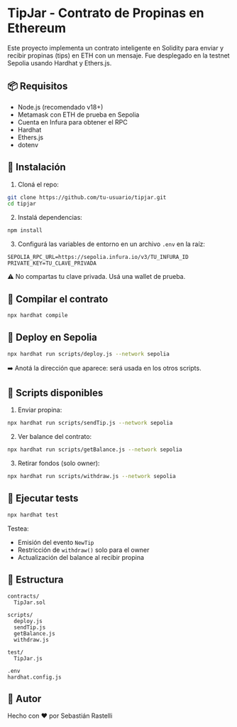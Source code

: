 # TipJar - Contrato de Propinas en Ethereum

Este proyecto implementa un contrato inteligente en Solidity para enviar y recibir propinas (tips) en ETH con un mensaje. Fue desplegado en la testnet Sepolia usando Hardhat y Ethers.js.

## 📦 Requisitos

- Node.js (recomendado v18+)
- Metamask con ETH de prueba en Sepolia
- Cuenta en Infura para obtener el RPC
- Hardhat
- Ethers.js
- dotenv

## 🚀 Instalación

1. Cloná el repo:

```bash
git clone https://github.com/tu-usuario/tipjar.git
cd tipjar
```

2. Instalá dependencias:

```bash
npm install
```

3. Configurá las variables de entorno en un archivo `.env` en la raíz:

```env
SEPOLIA_RPC_URL=https://sepolia.infura.io/v3/TU_INFURA_ID
PRIVATE_KEY=TU_CLAVE_PRIVADA
```

⚠️ No compartas tu clave privada. Usá una wallet de prueba.

## 🔨 Compilar el contrato

```bash
npx hardhat compile
```

## 📡 Deploy en Sepolia

```bash
npx hardhat run scripts/deploy.js --network sepolia
```

➡️ Anotá la dirección que aparece: será usada en los otros scripts.

## 💸 Scripts disponibles

1. Enviar propina:

```bash
npx hardhat run scripts/sendTip.js --network sepolia
```

2. Ver balance del contrato:

```bash
npx hardhat run scripts/getBalance.js --network sepolia
```

3. Retirar fondos (solo owner):

```bash
npx hardhat run scripts/withdraw.js --network sepolia
```

## 🧪 Ejecutar tests

```bash
npx hardhat test
```

Testea:
- Emisión del evento `NewTip`
- Restricción de `withdraw()` solo para el owner
- Actualización del balance al recibir propina

## 📁 Estructura

```
contracts/
  TipJar.sol

scripts/
  deploy.js
  sendTip.js
  getBalance.js
  withdraw.js

test/
  TipJar.js

.env
hardhat.config.js
```

## 📝 Autor

Hecho con ❤️ por Sebastián Rastelli